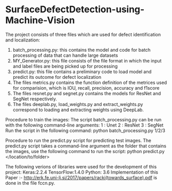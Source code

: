 # SurfaceDefectDetection-using-Machine-Vision

The project consists of three files which are used for defect identification and localization:
1. batch_processing.py: this contains the model and code for batch processing of data that can handle large datasets
2. MY_Generator.py: this file consists of the file format in which the input and label files are being picked up for processing
3. predict.py: this file contains a preliminary code to load model and predict its outcome for defect localization
4. The files metrics.py contains the function definition of the metrices used for comparision, which is IOU, recall, precision, accuracy and f1score
5. The files resnet.py and segnet.py contains the models for ResNet and SegNet respectively.
6. The files deeplab.py, load_weights.py and extract_weights.py correspond to loading and extracting weights using DeepLab.

Procedure to train the images:
 The script batch_processing.py can be run with the following command-line arguments:
   1 : Unet
   2 : ResNet
   3 : SegNet
   Run the script in the following command: python batch_processing.py 1/2/3
   
Procedure to run the predict.py script for predicting test images.
The predict.py script takes a command-line argument as the folder that contains the images, use the following command to run the script:
 python predict.py </location/to/folder>
 
 The following verions of libraries were used for the development of this project:
 Keras:2.2.4
 TensorFlow:1.4.0
 Python: 3.6
Implementation of this Paper :- http://erk.fe.uni-lj.si/2017/papers/racki(towards_surface).pdf is done in the file fccn.py. 
